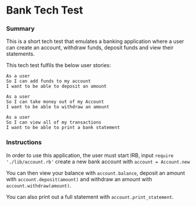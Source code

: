 # Bank Tech Test

### Summary

This is a short tech test that emulates a banking application where a user can create an account, withdraw funds, deposit funds and view their statements.

This tech test fulfils the below user stories:

```
As a user
So I can add funds to my account
I want to be able to deposit an amount
```

```
As a user
So I can take money out of my Account
I want to be able to withdraw an amount
```
```
As a user
So I can view all of my transactions
I want to be able to print a bank statement
```

### Instructions



In order to use this application, the user must start IRB, input `require './lib/account.rb'` create a new bank account with ` account = Account.new `

You can then view your balance with `account.balance`, deposit an amount with `account.deposit(amount)` and withdraw an amount with `account.withdraw(amount)`.

You can also print out a full statement with `account.print_statement`.
